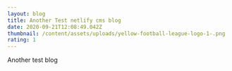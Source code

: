```yaml
---
layout: blog
title: Another Test netlify cms blog
date: 2020-09-21T12:08:49.042Z
thumbnail: /content/assets/uploads/yellow-football-league-logo-1-.png
rating: 1
---
```

Another test blog